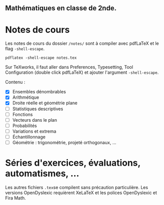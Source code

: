## Mathématiques en classe de 2nde.

# Notes de cours

Les notes de cours du dossier `/notes/` sont à compiler avec pdfLaTeX et le flag `-shell-escape`.

```
pdflatex -shell-escape notes.tex
```

Sur TeXworks, il faut aller dans Preferences, Typesetting, Tool Configuration (double click pdfLaTeX) et ajouter l'argument `-shell-escape`.

Contenu :
- [x] Ensembles dénombrables
- [x] Arithmétique
- [x] Droite réelle et géométrie plane
- [ ] Statistiques descriptives
- [ ] Fonctions
- [ ] Vecteurs dans le plan
- [ ] Probabilités
- [ ] Variations et extrema
- [ ] Échantillonnage
- [ ] Géométrie : trigonométrie, projeté orthogonaux, ...

# Séries d'exercices, évaluations, automatismes, …

Les autres fichiers `.tex`se compilent sans précaution particulière. Les versions OpenDyslexic requièrent XeLaTeX et les polices OpenDyslexic et Fira Math.



